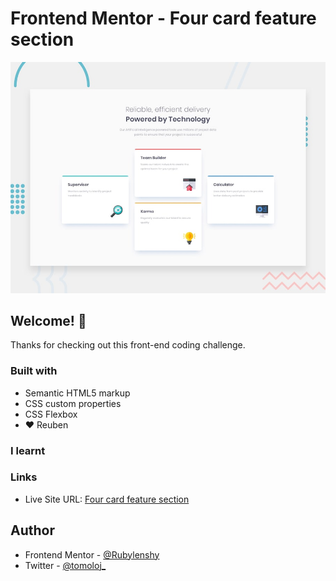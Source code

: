 # Frontend Mentor - Four card feature section

![Design preview for the Four card feature section coding challenge](assets/design/desktop-preview.jpg)

## Welcome! 👋

Thanks for checking out this front-end coding challenge.

### Built with

- Semantic HTML5 markup
- CSS custom properties
- CSS Flexbox
- ❤️ Reuben

### I learnt

### Links

- Live Site URL: [Four card feature section]()

## Author

- Frontend Mentor - [@Rubylenshy](https://www.frontendmentor.io/profile/Rubylenshy)
- Twitter - [@tomoloj_](https://www.twitter.com/tomoloj_)